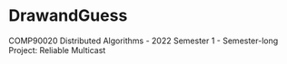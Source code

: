# DrawandGuess
COMP90020 Distributed Algorithms - 2022 Semester 1 - Semester-long Project: Reliable Multicast
